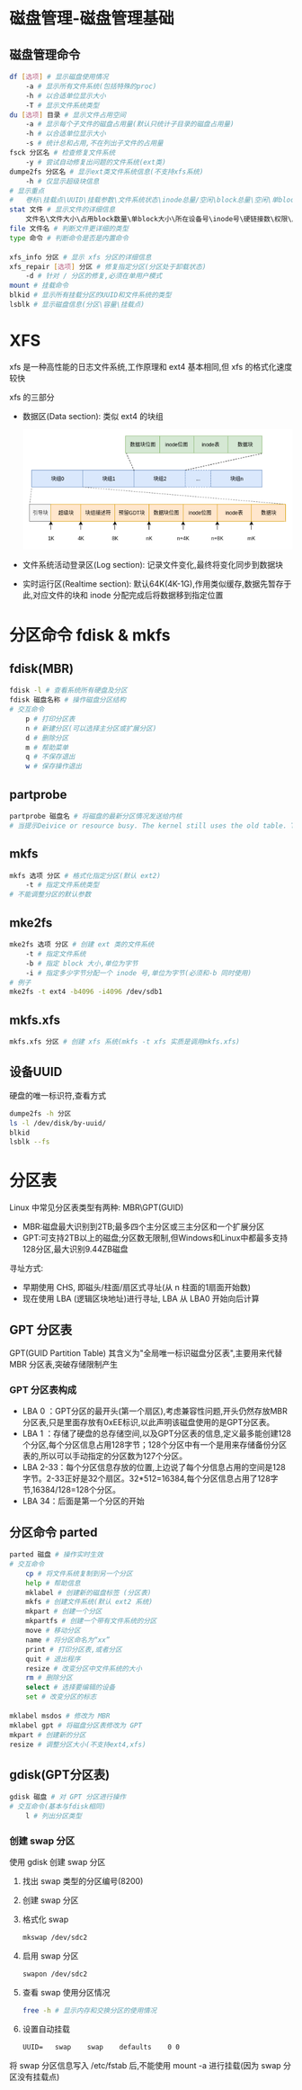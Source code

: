 #  磁盘管理-磁盘管理基础

## 磁盘管理命令

```bash
df [选项] # 显示磁盘使用情况
    -a # 显示所有文件系统(包括特殊的proc)
    -h # 以合适单位显示大小
    -T # 显示文件系统类型
du [选项] 目录 # 显示文件占用空间
    -a # 显示每个子文件的磁盘占用量(默认只统计子目录的磁盘占用量)
    -h # 以合适单位显示大小
    -s # 统计总和占用,不在列出子文件的占用量
fsck 分区名 # 检查修复文件系统
    -y # 尝试自动修复出问题的文件系统(ext类)
dumpe2fs 分区名 # 显示ext类文件系统信息(不支持xfs系统)
    -h # 仅显示超级块信息
# 显示重点
#   卷标\挂载点\UUID\挂载参数\文件系统状态\inode总量/空闲\block总量\空闲\单block大小
stat 文件 # 显示文件的详细信息
    文件名\文件大小\占用block数量\单block大小\所在设备号\inode号\硬链接数\权限\属主\属组\访问时间\数据修改时间\状态修改时间
file 文件名 # 判断文件更详细的类型
type 命令 # 判断命令是否是内置命令

xfs_info 分区 # 显示 xfs 分区的详细信息
xfs_repair [选项] 分区 # 修复指定分区(分区处于卸载状态)
    -d # 针对 / 分区的修复,必须在单用户模式
mount # 挂载命令
blkid # 显示所有挂载分区的UUID和文件系统的类型
lsblk # 显示磁盘信息(分区\容量\挂载点)
```

# XFS

xfs 是一种高性能的日志文件系统,工作原理和 ext4 基本相同,但 xfs 的格式化速度较快

xfs 的三部分

* 数据区(Data section): 类似 ext4 的块组

    ![](Pics/块组.png)

* 文件系统活动登录区(Log section): 记录文件变化,最终将变化同步到数据块

* 实时运行区(Realtime section): 默认64K(4K-1G),作用类似缓存,数据先暂存于此,对应文件的块和 inode 分配完成后将数据移到指定位置

# 分区命令 fdisk & mkfs

## fdisk(MBR)

```bash
fdisk -l # 查看系统所有硬盘及分区
fdisk 磁盘名称 # 操作磁盘分区结构
# 交互命令
    p # 打印分区表
    n # 新建分区(可以选择主分区或扩展分区)
    d # 删除分区
    m # 帮助菜单
    q # 不保存退出
    w # 保存操作退出
```

## partprobe

```bash
partprobe 磁盘名 # 将磁盘的最新分区情况发送给内核
# 当提示Deivice or resource busy. The kernel still uses the old table. The new table will be used at the next reboot.可以使用 partprobe 或重启解决
```

## mkfs

```bash
mkfs 选项 分区 # 格式化指定分区(默认 ext2)
    -t # 指定文件系统类型
# 不能调整分区的默认参数
```

## mke2fs

```bash
mke2fs 选项 分区 # 创建 ext 类的文件系统
    -t # 指定文件系统
    -b # 指定 block 大小,单位为字节
    -i # 指定多少字节分配一个 inode 号,单位为字节(必须和-b 同时使用)
# 例子
mke2fs -t ext4 -b4096 -i4096 /dev/sdb1
```

## mkfs.xfs

```bash
mkfs.xfs 分区 # 创建 xfs 系统(mkfs -t xfs 实质是调用mkfs.xfs)
```

## 设备UUID

硬盘的唯一标识符,查看方式

```bash
dumpe2fs -h 分区
ls -l /dev/disk/by-uuid/
blkid
lsblk --fs
```

# 分区表

Linux 中常见分区表类型有两种: MBR\GPT(GUID)

* MBR:磁盘最大识别到2TB;最多四个主分区或三主分区和一个扩展分区
* GPT:可支持2TB以上的磁盘;分区数无限制,但Windows和Linux中都最多支持128分区,最大识别9.44ZB磁盘

寻址方式:

* 早期使用 CHS, 即磁头/柱面/扇区式寻址(从 n 柱面的1扇面开始数)
* 现在使用 LBA (逻辑区块地址)进行寻址, LBA 从 LBA0 开始向后计算

## GPT 分区表

GPT(GUID Partition Table) 其含义为"全局唯一标识磁盘分区表",主要用来代替 MBR 分区表,突破存储限制产生

### GPT 分区表构成

* LBA 0 ：GPT分区的最开头(第一个扇区),考虑兼容性问题,开头仍然存放MBR分区表,只是里面存放有0xEE标识,以此声明该磁盘使用的是GPT分区表。
* LBA 1 ：存储了硬盘的总存储空间,以及GPT分区表的信息,定义最多能创建128个分区,每个分区信息占用128字节；128个分区中有一个是用来存储备份分区表的,所以可以手动指定的分区数为127个分区。
* LBA 2-33：每个分区信息存放的位置,上边说了每个分信息占用的空间是128字节。2-33正好是32个扇区。32*512=16384,每个分区信息占用了128字节,16384/128=128个分区。
* LBA 34：后面是第一个分区的开始

## 分区命令 parted

```bash
parted 磁盘 # 操作实时生效
# 交互命令
    cp # 将文件系统复制到另一个分区 
    help # 帮助信息
    mklabel # 创建新的磁盘标签 (分区表)
    mkfs # 创建文件系统(默认 ext2 系统)
    mkpart # 创建一个分区 
    mkpartfs # 创建一个带有文件系统的分区 
    move # 移动分区 
    name # 将分区命名为“xx” 
    print # 打印分区表,或者分区 
    quit # 退出程序 
    resize # 改变分区中文件系统的大小 
    rm # 删除分区 
    select # 选择要编辑的设备 
    set # 改变分区的标志
    
mklabel msdos # 修改为 MBR
mklabel gpt # 将磁盘分区表修改为 GPT
mkpart # 创建新的分区
resize # 调整分区大小(不支持ext4,xfs)
```

## gdisk(GPT分区表)

```bash
gdisk 磁盘 # 对 GPT 分区进行操作
# 交互命令(基本与fdisk相同)
    l # 列出分区类型
```

### 创建 swap 分区

使用 gdisk 创建 swap 分区

1. 找出 swap 类型的分区编号(8200)

2. 创建 swap 分区

3. 格式化 swap

    ```bash
    mkswap /dev/sdc2
    ```

4. 启用 swap 分区

    ```bash
    swapon /dev/sdc2
    ```

5. 查看 swap 使用分区情况

    ```bash
    free -h # 显示内存和交换分区的使用情况
    ```

6. 设置自动挂载

    ```txt
    UUID=	swap	swap	defaults	0 0
    ```

将 swap 分区信息写入 /etc/fstab 后,不能使用 mount -a 进行挂载(因为 swap 分区没有挂载点)

